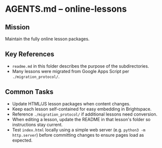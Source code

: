 # AGENTS.md – online-lessons

## Mission
Maintain the fully online lesson packages.

## Key References
- `readme.md` in this folder describes the purpose of the subdirectories.
- Many lessons were migrated from Google Apps Script per `./migration_protocol/`.

## Common Tasks
- Update HTML/JS lesson packages when content changes.
- Keep each lesson self-contained for easy embedding in Brightspace.
- Reference `./migration_protocol/` if additional lessons need conversion.
- When editing a lesson, update the README in that lesson's folder so
  instructions stay current.
- Test `index.html` locally using a simple web server (e.g. `python3 -m
  http.server`) before committing changes to ensure pages load as expected.
